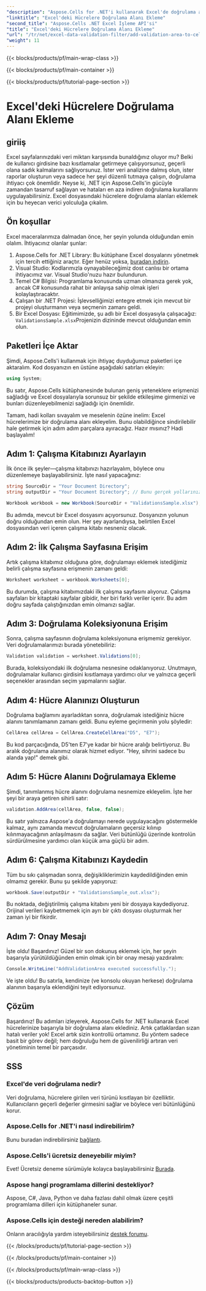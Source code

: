 ```yaml
---
"description": "Aspose.Cells for .NET'i kullanarak Excel'de doğrulama alanları eklemeyi adım adım kılavuzumuzla öğrenin. Veri bütünlüğünüzü artırın."
"linktitle": "Excel'deki Hücrelere Doğrulama Alanı Ekleme"
"second_title": "Aspose.Cells .NET Excel İşleme API'si"
"title": "Excel'deki Hücrelere Doğrulama Alanı Ekleme"
"url": "/tr/net/excel-data-validation-filter/add-validation-area-to-cells-in-excel/"
"weight": 11
---
```


{{< blocks/products/pf/main-wrap-class >}}

{{< blocks/products/pf/main-container >}}

{{< blocks/products/pf/tutorial-page-section >}}

# Excel'deki Hücrelere Doğrulama Alanı Ekleme

## giriiş

Excel sayfalarınızdaki veri miktarı karşısında bunaldığınız oluyor mu? Belki de kullanıcı girdisine bazı kısıtlamalar getirmeye çalışıyorsunuz, geçerli olana sadık kalmalarını sağlıyorsunuz. İster veri analizine dalmış olun, ister raporlar oluşturun veya sadece her şeyi düzenli tutmaya çalışın, doğrulama ihtiyacı çok önemlidir. Neyse ki, .NET için Aspose.Cells'in gücüyle zamandan tasarruf sağlayan ve hataları en aza indiren doğrulama kurallarını uygulayabilirsiniz. Excel dosyasındaki hücrelere doğrulama alanları eklemek için bu heyecan verici yolculuğa çıkalım.

## Ön koşullar

Excel maceralarımıza dalmadan önce, her şeyin yolunda olduğundan emin olalım. İhtiyacınız olanlar şunlar:

1. Aspose.Cells for .NET Library: Bu kütüphane Excel dosyalarını yönetmek için tercih ettiğiniz araçtır. Eğer henüz yoksa, [buradan indirin](https://releases.aspose.com/cells/net/).
2. Visual Studio: Kodlarımızla oynayabileceğimiz dost canlısı bir ortama ihtiyacımız var. Visual Studio'nuzu hazır bulundurun.
3. Temel C# Bilgisi: Programlama konusunda uzman olmanıza gerek yok, ancak C# konusunda rahat bir anlayışa sahip olmak işleri kolaylaştıracaktır.
4. Çalışan bir .NET Projesi: İşlevselliğimizi entegre etmek için mevcut bir projeyi oluşturmanın veya seçmenin zamanı geldi.
5. Bir Excel Dosyası: Eğitimimizde, şu adlı bir Excel dosyasıyla çalışacağız: `ValidationsSample.xlsx`Projenizin dizininde mevcut olduğundan emin olun.

## Paketleri İçe Aktar

Şimdi, Aspose.Cells'i kullanmak için ihtiyaç duyduğumuz paketleri içe aktaralım. Kod dosyanızın en üstüne aşağıdaki satırları ekleyin:

```csharp
using System;
```

Bu satır, Aspose.Cells kütüphanesinde bulunan geniş yeteneklere erişmenizi sağladığı ve Excel dosyalarıyla sorunsuz bir şekilde etkileşime girmenizi ve bunları düzenleyebilmenizi sağladığı için önemlidir.

Tamam, hadi kolları sıvayalım ve meselenin özüne inelim: Excel hücrelerimize bir doğrulama alanı ekleyelim. Bunu olabildiğince sindirilebilir hale getirmek için adım adım parçalara ayıracağız. Hazır mısınız? Hadi başlayalım!

## Adım 1: Çalışma Kitabınızı Ayarlayın

İlk önce ilk şeyler—çalışma kitabınızı hazırlayalım, böylece onu düzenlemeye başlayabilirsiniz. İşte nasıl yapacağınız:

```csharp
string SourceDir = "Your Document Directory";
string outputDir = "Your Document Directory"; // Bunu gerçek yollarınızla güncelleyin.

Workbook workbook = new Workbook(SourceDir + "ValidationsSample.xlsx");
```

Bu adımda, mevcut bir Excel dosyasını açıyorsunuz. Dosyanızın yolunun doğru olduğundan emin olun. Her şey ayarlandıysa, belirtilen Excel dosyasından veri içeren çalışma kitabı nesneniz olacak.

## Adım 2: İlk Çalışma Sayfasına Erişim

Artık çalışma kitabımız olduğuna göre, doğrulamayı eklemek istediğimiz belirli çalışma sayfasına erişmenin zamanı geldi:

```csharp
Worksheet worksheet = workbook.Worksheets[0];
```

Bu durumda, çalışma kitabımızdaki ilk çalışma sayfasını alıyoruz. Çalışma sayfaları bir kitaptaki sayfalar gibidir, her biri farklı veriler içerir. Bu adım doğru sayfada çalıştığınızdan emin olmanızı sağlar.

## Adım 3: Doğrulama Koleksiyonuna Erişim

Sonra, çalışma sayfasının doğrulama koleksiyonuna erişmemiz gerekiyor. Veri doğrulamalarımızı burada yönetebiliriz:

```csharp
Validation validation = worksheet.Validations[0];
```

Burada, koleksiyondaki ilk doğrulama nesnesine odaklanıyoruz. Unutmayın, doğrulamalar kullanıcı girdisini kısıtlamaya yardımcı olur ve yalnızca geçerli seçenekler arasından seçim yapmalarını sağlar.

## Adım 4: Hücre Alanınızı Oluşturun

Doğrulama bağlamını ayarladıktan sonra, doğrulamak istediğiniz hücre alanını tanımlamanın zamanı geldi. Bunu eyleme geçirmenin yolu şöyledir:

```csharp
CellArea cellArea = CellArea.CreateCellArea("D5", "E7");
```

Bu kod parçacığında, D5'ten E7'ye kadar bir hücre aralığı belirtiyoruz. Bu aralık doğrulama alanımız olarak hizmet ediyor. "Hey, sihrini sadece bu alanda yap!" demek gibi.

## Adım 5: Hücre Alanını Doğrulamaya Ekleme

Şimdi, tanımlanmış hücre alanını doğrulama nesnemize ekleyelim. İşte her şeyi bir araya getiren sihirli satır:

```csharp
validation.AddArea(cellArea, false, false);
```

Bu satır yalnızca Aspose'a doğrulamayı nerede uygulayacağını göstermekle kalmaz, aynı zamanda mevcut doğrulamaların geçersiz kılınıp kılınmayacağının anlaşılmasını da sağlar. Veri bütünlüğü üzerinde kontrolün sürdürülmesine yardımcı olan küçük ama güçlü bir adım.

## Adım 6: Çalışma Kitabınızı Kaydedin

Tüm bu sıkı çalışmadan sonra, değişikliklerimizin kaydedildiğinden emin olmamız gerekir. Bunu şu şekilde yapıyoruz:

```csharp
workbook.Save(outputDir + "ValidationsSample_out.xlsx");
```

Bu noktada, değiştirilmiş çalışma kitabını yeni bir dosyaya kaydediyoruz. Orijinal verileri kaybetmemek için ayrı bir çıktı dosyası oluşturmak her zaman iyi bir fikirdir.

## Adım 7: Onay Mesajı

İşte oldu! Başardınız! Güzel bir son dokunuş eklemek için, her şeyin başarıyla yürütüldüğünden emin olmak için bir onay mesajı yazdıralım:

```csharp
Console.WriteLine("AddValidationArea executed successfully.");
```

Ve işte oldu! Bu satırla, kendinize (ve konsolu okuyan herkese) doğrulama alanının başarıyla eklendiğini teyit ediyorsunuz.

## Çözüm

Başardınız! Bu adımları izleyerek, Aspose.Cells for .NET kullanarak Excel hücrelerinize başarıyla bir doğrulama alanı eklediniz. Artık çatlaklardan sızan hatalı veriler yok! Excel artık sizin kontrollü ortamınız. Bu yöntem sadece basit bir görev değil; hem doğruluğu hem de güvenilirliği artıran veri yönetiminin temel bir parçasıdır.

## SSS

### Excel'de veri doğrulama nedir?
Veri doğrulama, hücrelere girilen veri türünü kısıtlayan bir özelliktir. Kullanıcıların geçerli değerler girmesini sağlar ve böylece veri bütünlüğünü korur.

### Aspose.Cells for .NET'i nasıl indirebilirim?
Bunu buradan indirebilirsiniz [bağlantı](https://releases.aspose.com/cells/net/).

### Aspose.Cells'i ücretsiz deneyebilir miyim?
Evet! Ücretsiz deneme sürümüyle kolayca başlayabilirsiniz [Burada](https://releases.aspose.com/).

### Aspose hangi programlama dillerini destekliyor?
Aspose, C#, Java, Python ve daha fazlası dahil olmak üzere çeşitli programlama dilleri için kütüphaneler sunar.

### Aspose.Cells için desteği nereden alabilirim?
Onların aracılığıyla yardım isteyebilirsiniz [destek forumu](https://forum.aspose.com/c/cells/9).

{{< /blocks/products/pf/tutorial-page-section >}}

{{< /blocks/products/pf/main-container >}}

{{< /blocks/products/pf/main-wrap-class >}}

{{< blocks/products/products-backtop-button >}}